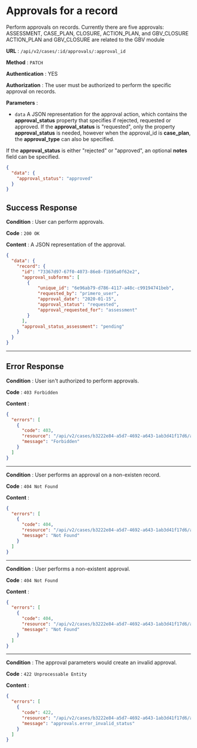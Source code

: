 <!-- Copyright (c) 2014 - 2023 UNICEF. All rights reserved. -->

# Approvals for a record

Perform approvals on records. Currently there are five approvals: ASSESSMENT, CASE_PLAN, CLOSURE, ACTION_PLAN,
and GBV_CLOSURE
ACTION_PLAN and GBV_CLOSURE are related to the GBV module

**URL** : `/api/v2/cases/:id/approvals/:approval_id`

**Method** : `PATCH`

**Authentication** : YES

**Authorization** : The user must be authorized to perform the specific approval on records.

**Parameters** :
* `data` A JSON representation for the approval action, which contains the __approval_status__ property that
specifies if rejected, requested or approved.
If the __approval_status__ is "requested", only the property __approval_status__ is needed, however when
the approval_id is __case_plan__, the __approval_type__ can also be specified.

If the __approval_status__ is either "rejected" or "approved", an optional __notes__ field can be specified.

```json
{
  "data": {
    "approval_status": "approved"
  }
}
```

## Success Response

**Condition** : User can perform approvals.

**Code** : `200 OK`

**Content** : A JSON representation of the approval.

```json
{
  "data": {
    "record": {
      "id": "73367d97-67f0-4073-86e8-f1b95a0f62e2",
      "approval_subforms": [
        {
            "unique_id": "6e96ab79-d786-4117-a48c-c99194741beb",
            "requested_by": "primero_user",
            "approval_date": "2020-01-15",
            "approval_status": "requested",
            "approval_requested_for": "assessment"
        }
      ],
      "approval_status_assessment": "pending"
    }
  }
}
```

---

## Error Response

**Condition** : User isn't authorized to perform approvals.

**Code** : `403 Forbidden`

**Content** :

```json
{
  "errors": [
    {
      "code": 403,
      "resource": "/api/v2/cases/b3222e84-a5d7-4692-a643-1ab3d41f17d6/approvals/:approval_id",
      "message": "Forbidden"
    }
  ]
}
```

---

**Condition** : User performs an approval on a non-existen record.

**Code** : `404 Not Found`

**Content** :

```json
{
  "errors": [
    {
      "code": 404,
      "resource": "/api/v2/cases/b3222e84-a5d7-4692-a643-1ab3d41f17d6/approvals/:approval_id",
      "message": "Not Found"
    }
  ]
}
```

---

**Condition** : User performs a non-existent approval.

**Code** : `404 Not Found`

**Content** :

```json
{
  "errors": [
    {
      "code": 404,
      "resource": "/api/v2/cases/b3222e84-a5d7-4692-a643-1ab3d41f17d6/approvals/unknown-approval-id",
      "message": "Not Found"
    }
  ]
}
```

---

**Condition** : The approval parameters would create an invalid approval.

**Code** : `422 Unprocessable Entity`

**Content** :

```json
{
  "errors": [
    {
      "code": 422,
      "resource": "/api/v2/cases/b3222e84-a5d7-4692-a643-1ab3d41f17d6/approvals/assessment",
      "message": "approvals.error_invalid_status"
    }
  ]
}
```
